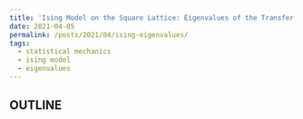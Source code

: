 ```yaml
---
title: 'Ising Model on the Square Lattice: Eigenvalues of the Transfer Matrix'
date: 2021-04-05
permalink: /posts/2021/04/ising-eigenvalues/
tags:
  - statistical mechanics
  - ising model
  - eigenvalues
---
```


## OUTLINE
